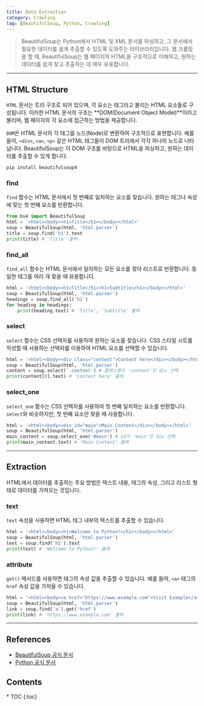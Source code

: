 ```yaml
---
title: Data Extraction
category: Crawling
tag: [BeautifulSoup, Python, Crawling]
---
```


> BeautifulSoup는 Python에서 HTML 및 XML 문서를 파싱하고, 그 문서에서 필요한 데이터를 쉽게 추출할 수 있도록 도와주는 라이브러리입니다. 웹 크롤링을 할 때, BeautifulSoup는 웹 페이지의 HTML을 구조적으로 이해하고, 원하는 데이터를 쉽게 찾고 추출하는 데 매우 유용합니다.

---

## HTML Structure
`HTML` 문서는 트리 구조로 되어 있으며, 각 요소는 태그라고 불리는 HTML 요소들로 구성됩니다. 이러한 HTML 문서의 구조는 **DOM(Document Object Model)**이라고 불리며, 웹 페이지의 각 요소에 접근하는 방법을 제공합니다.

`DOM`은 HTML 문서의 각 태그를 노드(Node)로 변환하여 구조적으로 표현합니다. 예를 들어, `<div>`, `<a>`, `<p>` 같은 HTML 태그들이 DOM 트리에서 각각 하나의 노드로 나타납니다. BeautifulSoup는 이 DOM 구조를 바탕으로 HTML을 파싱하고, 원하는 데이터를 추출할 수 있게 합니다.

```bash
pip install beautifulsoup4
```

### find
`find` 함수는 HTML 문서에서 첫 번째로 일치하는 요소를 찾습니다. 원하는 태그나 속성에 맞는 첫 번째 요소를 반환합니다.

```python
from bs4 import BeautifulSoup
html = '<html><body><h1>Title</h1></body></html>'
soup = BeautifulSoup(html, 'html.parser')
title = soup.find('h1').text
print(title) # 'Title' 출력
```

### find_all
`find_all` 함수는 HTML 문서에서 일치하는 모든 요소를 찾아 리스트로 반환합니다. 동일한 태그를 여러 개 찾을 때 유용합니다.

```python
html = '<html><body><h1>Title</h1><h1>Subtitle</h1></body></html>'
soup = BeautifulSoup(html, 'html.parser')
headings = soup.find_all('h1')
for heading in headings:
    print(heading.text) # 'Title', 'Subtitle' 출력
```

### select
`select` 함수는 CSS 선택자를 사용하여 원하는 요소를 찾습니다. CSS 스타일 시트를 작성할 때 사용하는 선택자를 이용하여 HTML 요소를 선택할 수 있습니다.

```python
html = '<html><body><div class="content">Content here</div></body></html>'
soup = BeautifulSoup(html, 'html.parser')
content = soup.select('.content') # 클래스명이 'content'인 div 선택
print(content[0].text) # 'Content here' 출력
```

### select_one
`select_one` 함수는 CSS 선택자를 사용하여 첫 번째 일치하는 요소를 반환합니다. `select`와 비슷하지만, 첫 번째 요소만 찾을 때 사용합니다.

```python
html = '<html><body><div id="main">Main Content</div></body></html>'
soup = BeautifulSoup(html, 'html.parser')
main_content = soup.select_one('#main') # id가 'main'인 div 선택
print(main_content.text) # 'Main Content' 출력
```

---

## Extraction
HTML에서 데이터를 추출하는 주요 방법은 텍스트 내용, 태그의 속성, 그리고 리스트 형태로 데이터를 가져오는 것입니다. 

### text
`text` 속성을 사용하면 HTML 태그 내부의 텍스트를 추출할 수 있습니다.

```python
html = '<html><body><h1>Welcome to Python!</h1></body></html>'
soup = BeautifulSoup(html, 'html.parser')
text = soup.find('h1').text
print(text) # 'Welcome to Python!' 출력
```

### attribute
`get()` 메서드를 사용하면 태그의 속성 값을 추출할 수 있습니다. 예를 들어, `<a>` 태그의 `href` 속성 값을 가져올 수 있습니다.

```python
html = '<html><body><a href="https://www.example.com">Visit Example</a></body></html>'
soup = BeautifulSoup(html, 'html.parser')
link = soup.find('a').get('href')
print(link) # 'https://www.example.com' 출력
```

---

## References
- [BeautifulSoup 공식 문서](https://www.crummy.com/software/BeautifulSoup/)
- [Python 공식 문서](https://docs.python.org/3/)

<nav class="post-toc" markdown="1">
  <h2>Contents</h2>
* TOC
{:toc}
</nav>
